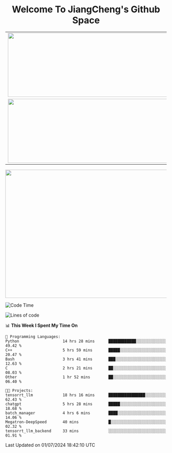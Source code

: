 <h1 align="center">Welcome To JiangCheng's Github Space</h1>

<table align="center" frame="void" rules="none" >
  <tr>
    <td>
      <div align="center"> <img height="200px" width="500px"  src="https://github-readme-stats.vercel.app/api?username=thisjiang&hide_title=true&hide_border=true&layout=compact&show_icons=trueline_height=21&text_color=000&icon_color=000&bg_color=0,ea6161,ffc64d,fffc4d,52fa5a&theme=graywhite" /> </div>
    </td>
    <td>
      <div align="center"> <img height="200px" width="500px" src="https://github-readme-stats.vercel.app/api/top-langs/?username=thisjiang&hide_title=true&hide_border=true&layout=compact&langs_count=6&text_color=000&icon_color=fff&bg_color=0,52fa5a,4dfcff,c64dff&theme=graywhite" /> </div>
    </td>
  </tr>
  <tr>
    <td>
      <div align="center"> <img height="200px" width="500px" src="https://github-readme-streak-stats.herokuapp.com/?user=thisjiang&hide_title=true&hide_border=true&layout=compact&langs_count=6" /> </div>
    </td>
    <td>
      <div align="center"> 
      <a href="https://github.com/" target="_blank"><img style="margin: 10px" src="https://profilinator.rishav.dev/skills-assets/git-scm-icon.svg" alt="Git" height="50" /></a>  
      <a href="https://www.linux.org/" target="_blank"><img style="margin: 10px" src="https://profilinator.rishav.dev/skills-assets/linux-original.svg" alt="Linux" height="50" /></a>  
      <a href="https://www.gnu.org/software/bash/" target="_blank"><img style="margin: 10px" src="https://profilinator.rishav.dev/skills-assets/gnu_bash-icon.svg" alt="Bash" height="50" /></a>  
      </div>
    </td>
  </tr>
</table>

<div align="center"> <img height="400px" width="1000px" src="https://github-readme-activity-graph.cyclic.app/graph?username=thisjiang&theme=react&hide_title=true&hide_border=true&layout=compact&langs_count=6" /> </div></td>

<!--START_SECTION:waka-->
![Code Time](http://img.shields.io/badge/Code%20Time-1%2C446%20hrs%2050%20mins-blue)

![Lines of code](https://img.shields.io/badge/From%20Hello%20World%20I%27ve%20Written-432.3%20thousand%20lines%20of%20code-blue)

📊 **This Week I Spent My Time On** 

```text
💬 Programming Languages: 
Python                   14 hrs 28 mins      ████████████░░░░░░░░░░░░░   49.42 % 
C++                      5 hrs 59 mins       █████░░░░░░░░░░░░░░░░░░░░   20.47 % 
Bash                     3 hrs 41 mins       ███░░░░░░░░░░░░░░░░░░░░░░   12.63 % 
C                        2 hrs 21 mins       ██░░░░░░░░░░░░░░░░░░░░░░░   08.03 % 
Other                    1 hr 52 mins        ██░░░░░░░░░░░░░░░░░░░░░░░   06.40 % 

🐱‍💻 Projects: 
tensorrt_llm             18 hrs 16 mins      ████████████████░░░░░░░░░   62.43 % 
chatgpt                  5 hrs 28 mins       █████░░░░░░░░░░░░░░░░░░░░   18.68 % 
batch_manager            4 hrs 6 mins        ████░░░░░░░░░░░░░░░░░░░░░   14.06 % 
Megatron-DeepSpeed       40 mins             █░░░░░░░░░░░░░░░░░░░░░░░░   02.32 % 
tensorrt_llm_backend     33 mins             ░░░░░░░░░░░░░░░░░░░░░░░░░   01.91 % 
```


 Last Updated on 01/07/2024 18:42:10 UTC
<!--END_SECTION:waka-->
